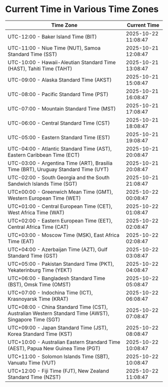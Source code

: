 # Current Time in Various Time Zones

| Time Zone | Current Time |
|-----------|--------------|
| UTC-12:00 - Baker Island Time (BIT) | 2025-10-22 11:08:47 |
| UTC-11:00 - Niue Time (NUT), Samoa Standard Time (SST) | 2025-10-21 12:08:47 |
| UTC-10:00 - Hawaii-Aleutian Standard Time (HAST), Tahiti Time (TAHT) | 2025-10-21 13:08:47 |
| UTC-09:00 - Alaska Standard Time (AKST) | 2025-10-21 15:08:47 |
| UTC-08:00 - Pacific Standard Time (PST) | 2025-10-21 16:08:47 |
| UTC-07:00 - Mountain Standard Time (MST) | 2025-10-21 17:08:47 |
| UTC-06:00 - Central Standard Time (CST) | 2025-10-21 18:08:47 |
| UTC-05:00 - Eastern Standard Time (EST) | 2025-10-21 19:08:47 |
| UTC-04:00 - Atlantic Standard Time (AST), Eastern Caribbean Time (ECT) | 2025-10-21 20:08:47 |
| UTC-03:00 - Argentina Time (ART), Brasília Time (BRT), Uruguay Standard Time (UYT) | 2025-10-21 20:08:47 |
| UTC-02:00 - South Georgia and the South Sandwich Islands Time (SGT) | 2025-10-21 21:08:47 |
| UTC±00:00 - Greenwich Mean Time (GMT), Western European Time (WET) | 2025-10-22 00:08:47 |
| UTC+01:00 - Central European Time (CET), West Africa Time (WAT) | 2025-10-22 01:08:47 |
| UTC+02:00 - Eastern European Time (EET), Central Africa Time (CAT) | 2025-10-22 02:08:47 |
| UTC+03:00 - Moscow Time (MSK), East Africa Time (EAT) | 2025-10-22 02:08:47 |
| UTC+04:00 - Azerbaijan Time (AZT), Gulf Standard Time (GST) | 2025-10-22 03:08:47 |
| UTC+05:00 - Pakistan Standard Time (PKT), Yekaterinburg Time (YEKT) | 2025-10-22 04:08:47 |
| UTC+06:00 - Bangladesh Standard Time (BST), Omsk Time (OMST) | 2025-10-22 05:08:47 |
| UTC+07:00 - Indochina Time (ICT), Krasnoyarsk Time (KRAT) | 2025-10-22 06:08:47 |
| UTC+08:00 - China Standard Time (CST), Australian Western Standard Time (AWST), Singapore Time (SGT) | 2025-10-22 07:08:47 |
| UTC+09:00 - Japan Standard Time (JST), Korea Standard Time (KST) | 2025-10-22 08:08:47 |
| UTC+10:00 - Australian Eastern Standard Time (AEST), Papua New Guinea Time (PGT) | 2025-10-22 10:08:47 |
| UTC+11:00 - Solomon Islands Time (SBT), Vanuatu Time (VUT) | 2025-10-22 10:08:47 |
| UTC+12:00 - Fiji Time (FJT), New Zealand Standard Time (NZST) | 2025-10-22 11:08:47 |
